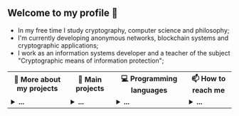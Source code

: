 ## Welcome to my profile 👋

* In my free time I study cryptography, computer science and philosophy;<br/>
* I'm currently developing anonymous networks, blockchain systems and cryptographic applications;<br/>
* I work as an information systems developer and a teacher of the subject "Cryptographic means of information protection";<br/>

<table>
 <tr>
  <th>💬 <b>More about my projects</b></th>
  <th>🌱 <b>Main projects</b></th>
  <th>💻 <b>Programming languages</b></th>
  <th>📫 <b>How to reach me</b></th>
 </tr>
 <tr>

  <td>
<details>
  <summary> <b>...</b></summary>

#### 1. Text
<hr/>

##### Research articles

* Theory of the structure of hidden systems: [theory_of_the_structure_of_hidden_systems.pdf](https://github.com/number571/go-peer/blob/master/docs/theory_of_the_structure_of_hidden_systems.pdf);
* Monolithic cryptographic protocol: [monolithic_cryptographic_protocol.pdf](https://github.com/number571/go-peer/blob/master/docs/monolithic_cryptographic_protocol.pdf);
* Abstract anonymous networks: [abstract_anonymous_networks.pdf](https://github.com/number571/go-peer/blob/master/docs/abstract_anonymous_networks.pdf);
* Decentralized key exchange protocol: [decentralized_key_exchange_protocol.pdf](https://github.com/number571/go-peer/blob/master/docs/decentralized_key_exchange_protocol.pdf "DKEP");

##### Habr articles

* Hidden Lake Service: [habr.com/ru/post/696504](https://habr.com/ru/post/696504/ "Habr HLS")
* Hidden Lake Messenger: [habr.com/ru/post/701488](https://habr.com/ru/post/701488/ "Habr HLM")
* Hidden Lake Traffic: [habr.com/ru/post/717184](https://habr.com/ru/post/717184/ "Habr HLT")
* Hidden Lake Adapters: [habr.com/ru/post/720544](https://habr.com/ru/post/720544/ "Habr HLA")
* Micro-Anonymous Network: [habr.com/ru/articles/745256](https://habr.com/ru/articles/745256/ "Habr MA")
* Entropy Increase Networks: [habr.com/ru/articles/743630](https://habr.com/ru/articles/743630/ "Habr EIN")

##### Manuals, books

* Blockchain node programming: [blockchain.pdf](https://github.com/number571/blockchain/blob/master/_example/blockchain.pdf);
* CLI and GUI for blockchain node: [interface.pdf](https://github.com/number571/blockchain/blob/master/_example/interface.pdf);
* Cryptography and Golang: [crypto_go.pdf](https://github.com/number571/Go/blob/master/Cryptography/crypto_go.pdf);
* Cryptography with Python: [crypto_python.pdf](https://github.com/number571/Python/blob/master/Cryptography/Book/crypto_python.pdf);
* The Haskell programming language: [lazy_haskell.pdf](https://github.com/number571/Haskell/blob/master/Book/lazy_haskell.pdf);

#### 2. Applications
<hr/>

##### Hidden Lake
* Hidden Lake Service: [HLS](https://github.com/number571/go-peer/tree/master/cmd/hidden_lake/service); 
* Hidden Lake Messenger: [HLM](https://github.com/number571/go-peer/tree/master/cmd/hidden_lake/messenger);
* Hidden Lake Traffic: [HLT](https://github.com/number571/go-peer/tree/master/cmd/hidden_lake/traffic);
* Hidden Lake Adapters: [HLA](https://github.com/number571/go-peer/tree/master/cmd/hidden_lake/adapters);

##### Programming language
* Another LISP Language: [allang](https://github.com/number571/allang);
* C virtual machine: [cvm](https://github.com/number571/cvm);

##### Blockhain
* Blockchain kernel with PoU: [union-bc](https://github.com/number571/union-bc);
* Cryptocurrency from scratch: [blockchain](https://github.com/number571/blockchain);
* Tendermint with GOST cryptography: [tendermint](https://github.com/number571/tendermint);

##### [Deprecated]
* Hidden Lake: [hidden-lake](https://github.com/number571/hidden-lake);
* Hidden Email Service: [hes](https://github.com/number571/hes);
* P2P connections in Tor: [peer-tor-peer](https://github.com/number571/peer-tor-peer);
* Web HTML parser: [web-parser](https://github.com/number571/web-parserr);
* Schedule generator for technical College: [schedule-generator](https://github.com/number571/schedule-generator);
* Abstract assembly language: [aasm](https://github.com/number571/aasm);

#### 3. Libraries
<hr/>

##### Golang
* Library go-peer: [go-peer](https://github.com/number571/go-peer);
* CryptoPro for Golang language: [go-cryptopro](https://github.com/number571/go-cryptopro);

##### C and ASM
* Extended C library: [extclib](https://github.com/number571/extclib);
* Little library for assembly language: [asmlib](https://github.com/number571/asmlib);

##### [Deprecated]
* Cryptography C library: [c-crypto-lib](https://github.com/number571/c-crypto-lib);
* String C library: [c-string-lib](https://github.com/number571/c-string-lib);

#### 4. Templates
<hr/>

* Language Go: [Go](https://github.com/number571/Go);
* Language C: [C](https://github.com/number571/C);
* Language C++: [Cpp](https://github.com/number571/Cpp);
* Language Python: [Python](https://github.com/number571/Python);
* Language Haskell: [Haskell](https://github.com/number571/Haskell);
* Language LISP: [Lisp](https://github.com/number571/Lisp);
* Language Asm: [Asm](https://github.com/number571/Asm);

</details>
  </td>
   
  <td>
<details>
  <summary> <b>...</b></summary></br>

  <p align="center">
    <samp>
      <strong>Statistics</strong><br>
      <img src="https://github-readme-stats.vercel.app/api?username=number571&show_icons=true&hide_border=true&bg_color=00000000&title_color=949494&text_color=949494">
    </samp>
  </p>
  
* [`go-peer`](https://github.com/number571/go-peer)
* [`extclib`](https://github.com/number571/extclib)
* [`cvm`](https://github.com/number571/cvm)
* [`allang`](https://github.com/number571/allang)
* [`rc-trng`](https://github.com/number571/rc-trng)
</details>
  </td>

  <td>
<details>
  <summary> <b>...</b></summary></br>

  <p align="center">
    <samp>
      <strong>Languages</strong><br>
      <img src="https://github-readme-stats.vercel.app/api/top-langs/?username=number571&exclude_repo=instalarch-legacy,Miqueas.github.io&hide=html,css,c%23,meson,dockerfile,shell,nsis,pug&layout=compact&hide_border=true&bg_color=00000000&title_color=949494&text_color=949494">
    </samp>
  </p>


* `Go` 
* `C`
* `Asm`

</details>
  </td>
  
  <td>
<details>
  <summary> <b>...</b></summary></br>

  <p align="center">
  <samp>
    <strong>Contacts</strong><br>
    <a href="https://t.me/number571" target="_blank">Telegram</a> &#9670;
    <a href="https://vk.com/number571">Vkontakte</a> &#9670;
    <a href="https://habr.com/ru/users/Number571" target="_blank">Habr</a> &#9670;
    <a href="https://www.youtube.com/@CryptFunIT" target="_blank">Youtube</a>
  </samp>
</p>

</details>
  </td>
  
 </tr> 
</table>
